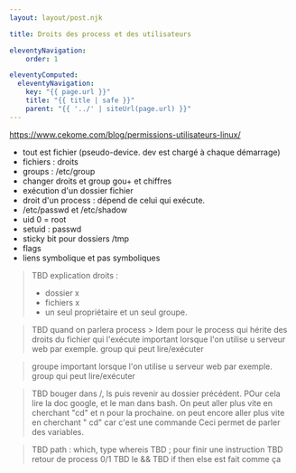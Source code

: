```yaml
---
layout: layout/post.njk

title: Droits des process et des utilisateurs

eleventyNavigation:
    order: 1

eleventyComputed:
  eleventyNavigation:
    key: "{{ page.url }}"
    title: "{{ title | safe }}"
    parent: "{{ '../' | siteUrl(page.url) }}"
---
```



<https://www.cekome.com/blog/permissions-utilisateurs-linux/>

- tout est fichier (pseudo-device. dev est chargé à chaque démarrage)
- fichiers : droits
- groups : /etc/group
- changer droits et group gou+ et chiffres
- exécution d'un dossier fichier
- droit d'un process : dépend de celui qui exécute.
- /etc/passwd et /etc/shadow
- uid 0 = root
- setuid : passwd
- sticky bit pour dossiers /tmp
- flags
- liens symbolique et pas symboliques

> TBD explication droits :
> - dossier x
> - fichiers x
> - un seul propriétaire et un seul groupe. 

> 
> TBD quand on parlera process > Idem pour le process qui hérite des droits du fichier qui l'exécute
> important lorsque l'on utilise u serveur web par exemple. group qui peut lire/exécuter

> groupe important lorsque l'on utilise u serveur web par exemple. group qui peut lire/exécuter


> TBD bouger dans /, ls puis revenir au dossier précédent. POur cela lire la doc google, et le man dans bash. On peut aller plus vite en cherchant "cd" et n pour la prochaine. on peut encore aller plus vite en cherchant "   cd" car c'est une commande
> Ceci permet de parler des variables.
> 

> TBD path : which, type whereis
> TBD ; pour finir une instruction
> TBD retour de process 0/1
> TBD le && 
> TBD if then else est fait comme ça